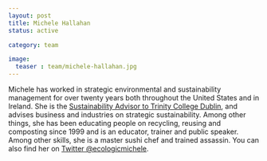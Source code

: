 ```yaml
---
layout: post
title: Michele Hallahan
status: active

category: team

image:
  teaser : team/michele-hallahan.jpg
---
```


Michele has worked in strategic environmental and sustainability management for over twenty years both throughout the United States and in Ireland. She is the [Sustainability Advisor to Trinity College Dublin](https://www.tcd.ie/provost/sustainability/networks/), and advises business and industries on strategic sustainability. Among other things, she has been educating people on recycling, reusing and composting since 1999 and is an educator, trainer and public speaker. Among other skills, she is a master sushi chef and trained assassin. You can also find her on [Twitter @ecologicmichele](https://twitter.com/ecologicmichele).
